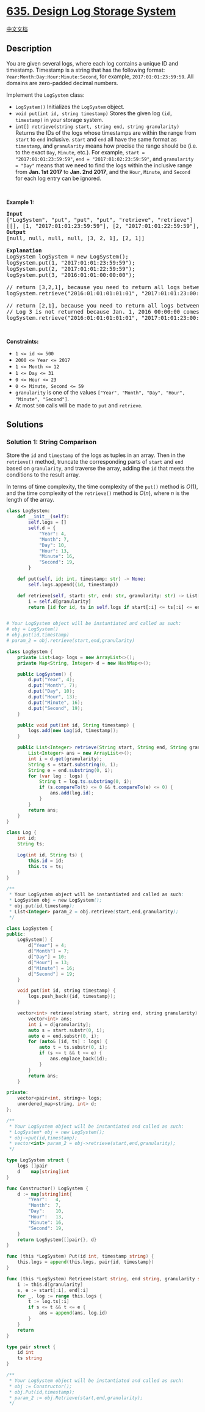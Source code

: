 # [635. Design Log Storage System](https://leetcode.com/problems/design-log-storage-system)

[中文文档](/solution/0600-0699/0635.Design%20Log%20Storage%20System/README.md)

<!-- tags:Design,Hash Table,String,Ordered Set -->

## Description

<p>You are given several logs, where each log contains a unique ID and timestamp. Timestamp is a string that has the following format: <code>Year:Month:Day:Hour:Minute:Second</code>, for example, <code>2017:01:01:23:59:59</code>. All domains are zero-padded decimal numbers.</p>

<p>Implement the <code>LogSystem</code> class:</p>

<ul>
	<li><code>LogSystem()</code> Initializes the <code>LogSystem</code><b> </b>object.</li>
	<li><code>void put(int id, string timestamp)</code> Stores the given log <code>(id, timestamp)</code> in your storage system.</li>
	<li><code>int[] retrieve(string start, string end, string granularity)</code> Returns the IDs of the logs whose timestamps are within the range from <code>start</code> to <code>end</code> inclusive. <code>start</code> and <code>end</code> all have the same format as <code>timestamp</code>, and <code>granularity</code> means how precise the range should be (i.e. to the exact <code>Day</code>, <code>Minute</code>, etc.). For example, <code>start = &quot;2017:01:01:23:59:59&quot;</code>, <code>end = &quot;2017:01:02:23:59:59&quot;</code>, and <code>granularity = &quot;Day&quot;</code> means that we need to find the logs within the inclusive range from <strong>Jan. 1st 2017</strong> to <strong>Jan. 2nd 2017</strong>, and the <code>Hour</code>, <code>Minute</code>, and <code>Second</code> for each log entry can be ignored.</li>
</ul>

<p>&nbsp;</p>
<p><strong class="example">Example 1:</strong></p>

<pre>
<strong>Input</strong>
[&quot;LogSystem&quot;, &quot;put&quot;, &quot;put&quot;, &quot;put&quot;, &quot;retrieve&quot;, &quot;retrieve&quot;]
[[], [1, &quot;2017:01:01:23:59:59&quot;], [2, &quot;2017:01:01:22:59:59&quot;], [3, &quot;2016:01:01:00:00:00&quot;], [&quot;2016:01:01:01:01:01&quot;, &quot;2017:01:01:23:00:00&quot;, &quot;Year&quot;], [&quot;2016:01:01:01:01:01&quot;, &quot;2017:01:01:23:00:00&quot;, &quot;Hour&quot;]]
<strong>Output</strong>
[null, null, null, null, [3, 2, 1], [2, 1]]

<strong>Explanation</strong>
LogSystem logSystem = new LogSystem();
logSystem.put(1, &quot;2017:01:01:23:59:59&quot;);
logSystem.put(2, &quot;2017:01:01:22:59:59&quot;);
logSystem.put(3, &quot;2016:01:01:00:00:00&quot;);

// return [3,2,1], because you need to return all logs between 2016 and 2017.
logSystem.retrieve(&quot;2016:01:01:01:01:01&quot;, &quot;2017:01:01:23:00:00&quot;, &quot;Year&quot;);

// return [2,1], because you need to return all logs between Jan. 1, 2016 01:XX:XX and Jan. 1, 2017 23:XX:XX.
// Log 3 is not returned because Jan. 1, 2016 00:00:00 comes before the start of the range.
logSystem.retrieve(&quot;2016:01:01:01:01:01&quot;, &quot;2017:01:01:23:00:00&quot;, &quot;Hour&quot;);
</pre>

<p>&nbsp;</p>
<p><strong>Constraints:</strong></p>

<ul>
	<li><code>1 &lt;= id &lt;= 500</code></li>
	<li><code>2000 &lt;= Year &lt;= 2017</code></li>
	<li><code>1 &lt;= Month &lt;= 12</code></li>
	<li><code>1 &lt;= Day &lt;= 31</code></li>
	<li><code>0 &lt;= Hour &lt;= 23</code></li>
	<li><code>0 &lt;= Minute, Second &lt;= 59</code></li>
	<li><code>granularity</code> is one of the values <code>[&quot;Year&quot;, &quot;Month&quot;, &quot;Day&quot;, &quot;Hour&quot;, &quot;Minute&quot;, &quot;Second&quot;]</code>.</li>
	<li>At most <code>500</code> calls will be made to <code>put</code> and <code>retrieve</code>.</li>
</ul>

## Solutions

### Solution 1: String Comparison

Store the `id` and `timestamp` of the logs as tuples in an array. Then in the `retrieve()` method, truncate the corresponding parts of `start` and `end` based on `granularity`, and traverse the array, adding the `id` that meets the conditions to the result array.

In terms of time complexity, the time complexity of the `put()` method is $O(1)$, and the time complexity of the `retrieve()` method is $O(n)$, where $n$ is the length of the array.

<!-- tabs:start -->

```python
class LogSystem:
    def __init__(self):
        self.logs = []
        self.d = {
            "Year": 4,
            "Month": 7,
            "Day": 10,
            "Hour": 13,
            "Minute": 16,
            "Second": 19,
        }

    def put(self, id: int, timestamp: str) -> None:
        self.logs.append((id, timestamp))

    def retrieve(self, start: str, end: str, granularity: str) -> List[int]:
        i = self.d[granularity]
        return [id for id, ts in self.logs if start[:i] <= ts[:i] <= end[:i]]


# Your LogSystem object will be instantiated and called as such:
# obj = LogSystem()
# obj.put(id,timestamp)
# param_2 = obj.retrieve(start,end,granularity)
```

```java
class LogSystem {
    private List<Log> logs = new ArrayList<>();
    private Map<String, Integer> d = new HashMap<>();

    public LogSystem() {
        d.put("Year", 4);
        d.put("Month", 7);
        d.put("Day", 10);
        d.put("Hour", 13);
        d.put("Minute", 16);
        d.put("Second", 19);
    }

    public void put(int id, String timestamp) {
        logs.add(new Log(id, timestamp));
    }

    public List<Integer> retrieve(String start, String end, String granularity) {
        List<Integer> ans = new ArrayList<>();
        int i = d.get(granularity);
        String s = start.substring(0, i);
        String e = end.substring(0, i);
        for (var log : logs) {
            String t = log.ts.substring(0, i);
            if (s.compareTo(t) <= 0 && t.compareTo(e) <= 0) {
                ans.add(log.id);
            }
        }
        return ans;
    }
}

class Log {
    int id;
    String ts;

    Log(int id, String ts) {
        this.id = id;
        this.ts = ts;
    }
}

/**
 * Your LogSystem object will be instantiated and called as such:
 * LogSystem obj = new LogSystem();
 * obj.put(id,timestamp);
 * List<Integer> param_2 = obj.retrieve(start,end,granularity);
 */
```

```cpp
class LogSystem {
public:
    LogSystem() {
        d["Year"] = 4;
        d["Month"] = 7;
        d["Day"] = 10;
        d["Hour"] = 13;
        d["Minute"] = 16;
        d["Second"] = 19;
    }

    void put(int id, string timestamp) {
        logs.push_back({id, timestamp});
    }

    vector<int> retrieve(string start, string end, string granularity) {
        vector<int> ans;
        int i = d[granularity];
        auto s = start.substr(0, i);
        auto e = end.substr(0, i);
        for (auto& [id, ts] : logs) {
            auto t = ts.substr(0, i);
            if (s <= t && t <= e) {
                ans.emplace_back(id);
            }
        }
        return ans;
    }

private:
    vector<pair<int, string>> logs;
    unordered_map<string, int> d;
};

/**
 * Your LogSystem object will be instantiated and called as such:
 * LogSystem* obj = new LogSystem();
 * obj->put(id,timestamp);
 * vector<int> param_2 = obj->retrieve(start,end,granularity);
 */
```

```go
type LogSystem struct {
	logs []pair
	d    map[string]int
}

func Constructor() LogSystem {
	d := map[string]int{
		"Year":   4,
		"Month":  7,
		"Day":    10,
		"Hour":   13,
		"Minute": 16,
		"Second": 19,
	}
	return LogSystem{[]pair{}, d}
}

func (this *LogSystem) Put(id int, timestamp string) {
	this.logs = append(this.logs, pair{id, timestamp})
}

func (this *LogSystem) Retrieve(start string, end string, granularity string) (ans []int) {
	i := this.d[granularity]
	s, e := start[:i], end[:i]
	for _, log := range this.logs {
		t := log.ts[:i]
		if s <= t && t <= e {
			ans = append(ans, log.id)
		}
	}
	return
}

type pair struct {
	id int
	ts string
}

/**
 * Your LogSystem object will be instantiated and called as such:
 * obj := Constructor();
 * obj.Put(id,timestamp);
 * param_2 := obj.Retrieve(start,end,granularity);
 */
```

<!-- tabs:end -->

<!-- end -->
